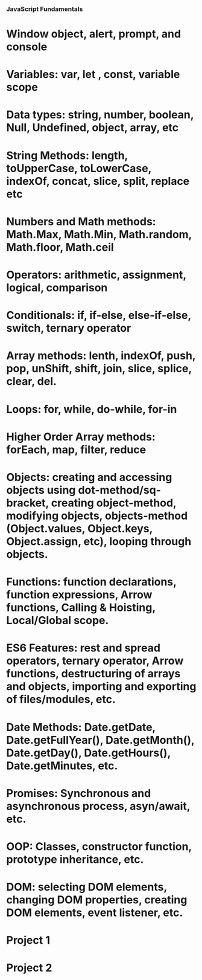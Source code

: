 ### JavaScript Fundamentals
# Window object, alert, prompt, and console
# Variables: var, let , const, variable scope
# Data types: string, number, boolean, Null, Undefined, object, array, etc
# String Methods: length, toUpperCase, toLowerCase, indexOf, concat, slice, split, replace etc
# Numbers and Math methods: Math.Max, Math.Min, Math.random, Math.floor, Math.ceil
# Operators: arithmetic, assignment, logical, comparison
# Conditionals: if, if-else, else-if-else, switch, ternary operator
# Array methods: lenth, indexOf, push, pop, unShift, shift, join, slice, splice, clear, del.
# Loops: for, while, do-while, for-in
# Higher Order Array methods: forEach, map, filter, reduce
# Objects: creating and accessing objects using dot-method/sq-bracket, creating object-method, modifying objects, objects-method (Object.values, Object.keys, Object.assign, etc), looping through objects.
# Functions: function declarations, function expressions, Arrow functions, Calling & Hoisting, Local/Global scope.
# ES6 Features: rest and spread operators, ternary operator, Arrow functions, destructuring of arrays and objects, importing and exporting of files/modules, etc.
# Date Methods: Date.getDate, Date.getFullYear(), Date.getMonth(), Date.getDay(), Date.getHours(), Date.getMinutes, etc.
# Promises: Synchronous and asynchronous process, asyn/await, etc.
# OOP: Classes, constructor function, prototype inheritance, etc.
# DOM: selecting DOM elements, changing DOM properties, creating DOM elements, event listener, etc.
# Project 1
# Project 2




